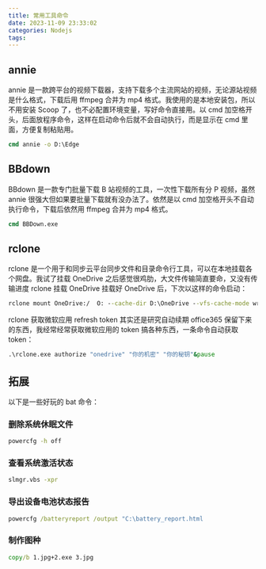 ```yaml
---
title: 常用工具命令
date: 2023-11-09 23:33:02
categories: Nodejs
tags:
---
```


## annie

annie 是一款跨平台的视频下载器，支持下载多个主流网站的视频，无论源站视频是什么格式，下载后用 ffmpeg 合并为 mp4 格式。我使用的是本地安装包，所以不用安装 Scoop 了，也不必配置环境变量，写好命令直接用。以 cmd 加空格开头，后面放程序命令，这样在启动命令后就不会自动执行，而是显示在 cmd 里面，方便复制粘贴用。

```cmd
cmd annie -o D:\Edge
```

## BBdown

BBdown 是一款专门批量下载 B 站视频的工具，一次性下载所有分 P 视频，虽然 annie 很强大但如果要批量下载就有没办法了。依然是以 cmd 加空格开头不自动执行命令，下载后依然用 ffmpeg 合并为 mp4 格式。

```cmd
cmd BBDown.exe
```

## rclone

rclone 是一个用于和同步云平台同步文件和目录命令行工具，可以在本地挂载各个网盘。我试了挂载 OneDrive 之后感觉很鸡肋，大文件传输简直要命，又没有传输进度
rclone 挂载 OneDrive
挂载好 OneDrive 后，下次以这样的命令启动：

```cmd
rclone mount OneDrive:/  O: --cache-dir D:\OneDrive --vfs-cache-mode writes
```

rclone 获取微软应用 refresh token
其实还是研究自动续期 office365 保留下来的东西，我经常经常获取微软应用的 token 搞各种东西，一条命令自动获取 token：

```cmd
.\rclone.exe authorize "onedrive" "你的机密" "你的秘钥"&pause
```

## 拓展

以下是一些好玩的 bat 命令：

### 删除系统休眠文件

```cmd
powercfg -h off
```

### 查看系统激活状态

```cmd
slmgr.vbs -xpr
```

### 导出设备电池状态报告

```cmd
powercfg /batteryreport /output "C:\battery_report.html
```

### 制作图种

```cmd
copy/b 1.jpg+2.exe 3.jpg
```
